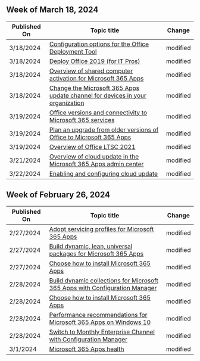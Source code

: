 <!-- This file is generated automatically each week. Changes made to this file will be overwritten.-->



## Week of March 18, 2024


| Published On |Topic title | Change |
|------|------------|--------|
| 3/18/2024 | [Configuration options for the Office Deployment Tool](/DeployOffice/office-deployment-tool-configuration-options) | modified |
| 3/18/2024 | [Deploy Office 2019 (for IT Pros)](/DeployOffice/office2019/deploy) | modified |
| 3/18/2024 | [Overview of shared computer activation for Microsoft 365 Apps](/DeployOffice/overview-shared-computer-activation) | modified |
| 3/18/2024 | [Change the Microsoft 365 Apps update channel for devices in your organization](/DeployOffice/updates/change-update-channels) | modified |
| 3/19/2024 | [Office versions and connectivity to Microsoft 365 services](/DeployOffice/endofsupport/microsoft-365-services-connectivity) | modified |
| 3/19/2024 | [Plan an upgrade from older versions of Office to Microsoft 365 Apps](/DeployOffice/endofsupport/plan-upgrade-older-versions-office) | modified |
| 3/19/2024 | [Overview of Office LTSC 2021](/DeployOffice/ltsc2021/overview) | modified |
| 3/21/2024 | [Overview of cloud update in the Microsoft 365 Apps admin center](/DeployOffice/admincenter/cloud-update) | modified |
| 3/22/2024 | [Enabling and configuring cloud update](/DeployOffice/fieldnotes/adopting-cloud-update) | modified |


## Week of February 26, 2024


| Published On |Topic title | Change |
|------|------------|--------|
| 2/27/2024 | [Adopt servicing profiles for Microsoft 365 Apps](/DeployOffice/fieldnotes/adopt-servicing-profiles) | modified |
| 2/27/2024 | [Build dynamic, lean, universal packages for Microsoft 365 Apps](/DeployOffice/fieldnotes/build-dynamic-lean-universal-packages) | modified |
| 2/27/2024 | [Choose how to install Microsoft 365 Apps](/DeployOffice/fieldnotes/install-options) | modified |
| 2/28/2024 | [Build dynamic collections for Microsoft 365 Apps with Configuration Manager](/DeployOffice/fieldnotes/build-dynamic-lean-configuration-manager) | modified |
| 2/28/2024 | [Choose how to install Microsoft 365 Apps](/DeployOffice/fieldnotes/install-options) | modified |
| 2/28/2024 | [Performance recommendations for Microsoft 365 Apps on Windows 10](/DeployOffice/fieldnotes/performance-recommendations) | modified |
| 2/28/2024 | [Switch to Monthly Enterprise Channel with Configuration Manager](/DeployOffice/fieldnotes/switch-to-monthly-enterprise-channel) | modified |
| 3/1/2024 | [Microsoft 365 Apps health](/DeployOffice/admincenter/microsoft-365-apps-health) | modified |
